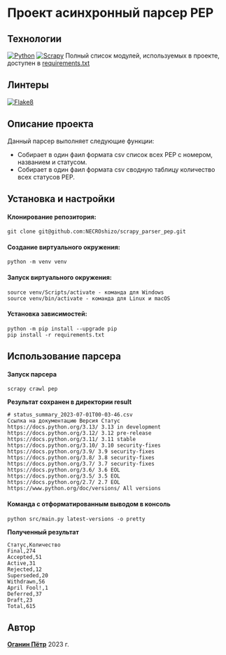 
# Проект асинхронный парсер PEP
## Технологии
[![Python](https://img.shields.io/badge/-Python-464646?style=flat&logo=Python&logoColor=56C0C0&color=gray)](https://www.python.org/) [![Scrapy](https://img.shields.io/badge/-Scrapy-464646?style=flat&logoColor=56C0C0&color=gray)](https://scrapy.org/) 
Полный список модулей, используемых в проекте, доступен в [requirements.txt](https://github.com/NECROshizo/scrapy_parser_pep/blob/main/requirements.txt)
## Линтеры
[![Flake8](https://img.shields.io/badge/-flake8-464646?style=flat&logo=flake8&logoColor=56C0C0&color=gray)](https://flake8.pycqa.org/)

## Описание проекта
Данный парсер выполняет следующие функции:
- Собирает в один фаил формата csv список всех PEP с номером, названием и статусом.
- Собирает в один фаил формата csv сводную таблицу количество всех статусов PEP.

## Установка и настройки
#### Клонирование репозитория:

```
git clone git@github.com:NECROshizo/scrapy_parser_pep.git
```

#### Создание виртуального окружения:

```
python -m venv venv
```

#### Запуск виртуального окружения:

```
source venv/Scripts/activate - команда для Windows
source venv/bin/activate - команда для Linux и macOS
```
#### Установка зависимостей:

```
python -m pip install --upgrade pip
pip install -r requirements.txt
```
## Использование парсера
#### Запуск парсера
```
scrapy crawl pep
```
**Результат сохранен в директории result**
```
# status_summary_2023-07-01T00-03-46.csv
Ссылка на документацию Версия Статус
https://docs.python.org/3.13/ 3.13 in development
https://docs.python.org/3.12/ 3.12 pre-release
https://docs.python.org/3.11/ 3.11 stable
https://docs.python.org/3.10/ 3.10 security-fixes
https://docs.python.org/3.9/ 3.9 security-fixes
https://docs.python.org/3.8/ 3.8 security-fixes
https://docs.python.org/3.7/ 3.7 security-fixes
https://docs.python.org/3.6/ 3.6 EOL
https://docs.python.org/3.5/ 3.5 EOL
https://docs.python.org/2.7/ 2.7 EOL
https://www.python.org/doc/versions/ All versions
```
#### Команда c отформатированным выводом в консоль 
```
python src/main.py latest-versions -o pretty
```
**Полученный результат**
```
Статус,Количество
Final,274
Accepted,51
Active,31
Rejected,12
Superseded,20
Withdrawn,56
April Fool!,1
Deferred,37
Draft,23
Total,615
```

## Автор
[**Оганин Пётр**](https://github.com/NECROshizo) 
2023 г.
